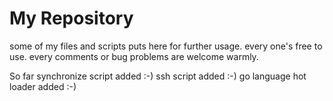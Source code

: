 # My Repository
some of my files and scripts puts here for further usage.
every one's free to use.
every comments or bug problems are welcome warmly.

So far 
synchronize script added :-)
ssh script added :-)
go language hot loader added :-)
